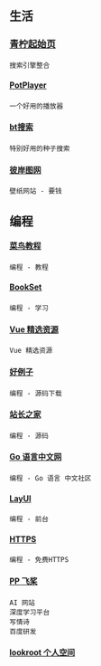 ## 生活

### [青柠起始页](https://a.maorx.cn/)

	搜索引擎整合

#### [PotPlayer](https://daumpotplayer.com/download/)

	一个好用的播放器

#### [bt搜索](http://www.xleiso.com/btdigg/)

	特别好用的种子搜索

#### [彼岸图网](http://pic.netbian.com/)

	壁纸网站 - 要钱

#### []()

#### []()

#### []()

## 编程

#### [菜鸟教程](https://www.runoob.com/)

	编程 - 教程

#### [BookSet](https://www.bookset.io/)

	编程 - 学习

#### [Vue 精选资源](http://vue.awesometiny.com/)

	Vue 精选资源	

#### [好例子](https://www.haolizi.net/)

	编程 - 源码下载

#### [站长之家](https://www.chinaz.com/)

	编程 - 源码

#### [Go 语言中文网](https://studygolang.com/)

	编程 - Go 语言 中文社区

#### [LayUI](https://www.layui.com/)

	编程 - 前台

#### [HTTPS](https://certbot.eff.org/)

	编程 - 免费HTTPS

#### [PP 飞桨](https://www.paddlepaddle.org.cn/hub/scene/aiwriting)

	AI 网站
	深度学习平台
	写情诗
	百度研发

#### [lookroot 个人空间](https://www.lookroot.cn/)

#### []()

#### []()

#### []()

#### []()


